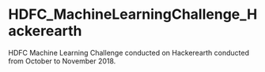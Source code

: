 # HDFC_MachineLearningChallenge_Hackerearth
HDFC Machine Learning Challenge conducted on Hackerearth conducted from October to November 2018.
